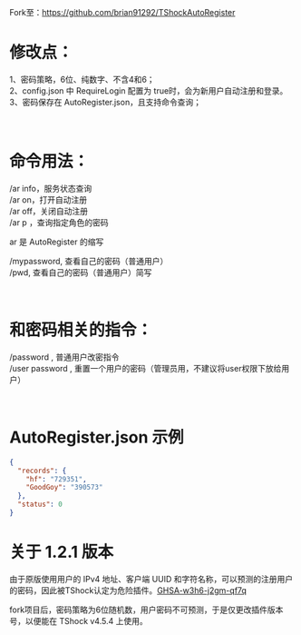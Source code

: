 Fork至：https://github.com/brian91292/TShockAutoRegister<br>



# 修改点：<br>
1、密码策略，6位、纯数字、不含4和6；<br>
2、config.json 中 RequireLogin 配置为 true时，会为新用户自动注册和登录。<br>
3、密码保存在 AutoRegister.json，且支持命令查询；<br>
<br>
<br>


# 命令用法：<br>
/ar info，服务状态查询<br>
/ar on，打开自动注册<br>
/ar off，关闭自动注册<br>
/ar p <playername>，查询指定角色的密码<br>

ar 是 AutoRegister 的缩写

/mypassword, 查看自己的密码（普通用户）<br>
/pwd, 查看自己的密码（普通用户）简写<br>

<br>

# 和密码相关的指令：
/password <oldpassword> <newpassword>, 普通用户改密指令<br>
/user password <username> <newpassword>, 重置一个用户的密码（管理员用，不建议将user权限下放给用户）<br>

<br>

# AutoRegister.json 示例 <br>
```json
{
  "records": {
    "hf": "729351",
    "GoodGoy": "390573"
  },
  "status": 0
}
```

# 关于 1.2.1 版本
由于原版使用用户的 IPv4 地址、客户端 UUID 和字符名称，可以预测的注册用户的密码，因此被TShock认定为危险插件。[GHSA-w3h6-j2gm-qf7q](https://github.com/Pryaxis/Plugins/security/advisories/GHSA-w3h6-j2gm-qf7q)<br>

fork项目后，密码策略为6位随机数，用户密码不可预测，于是仅更改插件版本号，以便能在 TShock v4.5.4 上使用。